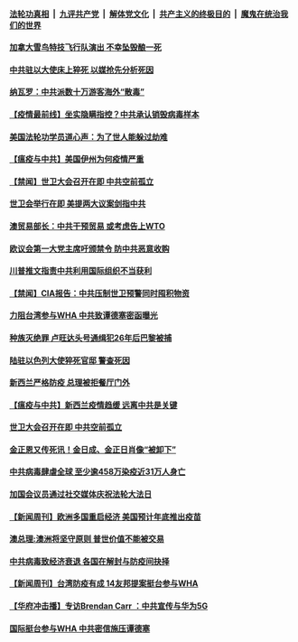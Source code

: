 ####  [法轮功真相](../../../../basic/blob/master/README.md?t=05181431) &nbsp;|&nbsp; [九评共产党](../../../../9ping.md/blob/master/README.md?t=05181431) &nbsp;|&nbsp; [解体党文化](../../../../jtdwh.md/blob/master/README.md?t=05181431)  &nbsp;|&nbsp; [共产主义的终极目的](../../../../gczydzjmd.md/blob/master/README.md?t=05181431) &nbsp;|&nbsp; [魔鬼在统治我们的世界](../../../../mgztzwmdsj.md/blob/master/README.md?t=05181431) 

#### [加拿大雪鸟特技飞行队演出 不幸坠毁酿一死](../pages/prog202/a102849666.md?t=05181431) 

#### [中共驻以大使床上猝死 以媒抢先分析死因](../pages/prog202/a102849646.md?t=05181431) 

#### [纳瓦罗：中共派数十万游客海外“散毒”](../pages/prog202/a102849637.md?t=05181431) 

#### [【疫情最前线】坐实隐瞒指控？中共承认销毁病毒样本](../pages/prog202/a102849586.md?t=05181431) 

#### [美国法轮功学员道心声：为了世人能躲过劫难](../pages/prog202/a102849562.md?t=05181431) 

#### [【瘟疫与中共】美国伊州为何疫情严重](../pages/prog202/a102849558.md?t=05181431) 

#### [【禁闻】世卫大会召开在即 中共空前孤立](../pages/prog202/a102849507.md?t=05181431) 

#### [世卫会举行在即 美提两大议案剑指中共](../pages/prog202/a102849460.md?t=05181431) 


#### [澳贸易部长：中共干预贸易 或考虑告上WTO](../pages/prog202/a102849474.md?t=05181431) 

#### [欧议会第一大党主席吁颁禁令 防中共恶意收购](../pages/prog202/a102849463.md?t=05181431) 

#### [川普推文指责中共利用国际组织不当获利](../pages/prog202/a102849455.md?t=05181431) 

#### [【禁闻】CIA报告：中共压制世卫预警同时囤积物资](../pages/prog202/a102849439.md?t=05181431) 

#### [力阻台湾参与WHA  中共致谭德塞密函曝光](../pages/prog202/a102849426.md?t=05181431) 


#### [种族灭绝罪 卢旺达头号通缉犯26年后巴黎被捕](../pages/prog202/a102849358.md?t=05181431) 

#### [陆驻以色列大使猝死官邸 警查死因](../pages/prog202/a102849259.md?t=05181431) 

#### [新西兰严格防疫 总理被拒餐厅门外](../pages/prog202/a102849188.md?t=05181431) 

#### [【瘟疫与中共】新西兰疫情趋缓 远离中共是关键](../pages/prog202/a102849198.md?t=05181431) 

#### [世卫大会召开在即 中共空前孤立](../pages/prog202/a102849148.md?t=05181431) 

#### [金正恩又传死讯！金日成、金正日肖像“被卸下”](../pages/prog202/a102849060.md?t=05181431) 

#### [中共病毒肆虐全球 至少逾458万染疫近31万人身亡](../pages/prog202/a102848994.md?t=05181431) 

#### [加国会议员通过社交媒体庆祝法轮大法日](../pages/prog202/a102849002.md?t=05181431) 


#### [【新闻周刊】欧洲多国重启经济 美国预计年底推出疫苗](../pages/prog202/a102848884.md?t=05181431) 

#### [澳总理:澳洲将坚守原则 普世价值不能被交易](../pages/prog202/a102848781.md?t=05181431) 

#### [中共病毒致经济衰退 各国在解封与防疫间抉择](../pages/prog202/a102848691.md?t=05181431) 

#### [【新闻周刊】台湾防疫有成 14友邦提案挺台参与WHA](../pages/prog202/a102848858.md?t=05181431) 

#### [【华府冲击播】专访Brendan Carr ：中共宣传与华为5G](../pages/prog202/a102848838.md?t=05181431) 

#### [国际挺台参与WHA 中共密信施压谭德塞](../pages/prog202/a102848824.md?t=05181431) 

